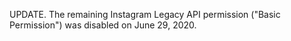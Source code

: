 UPDATE. The remaining Instagram Legacy API permission ("Basic Permission") was disabled on June 29, 2020. 
